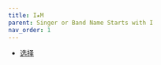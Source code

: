 ```yaml
---
title: I★M
parent: Singer or Band Name Starts with I
nav_order: 1
---
```


- [选择](/lyrics/I_Star_M/xuanze)